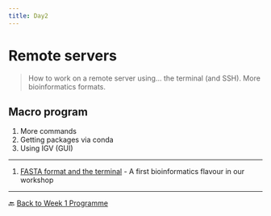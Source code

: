 ```yaml
---
title: Day2
---
```


# Remote servers

> How to work on a remote server using... the terminal (and SSH). More bioinformatics formats.


## Macro program

1. More commands
2. Getting packages via conda
3. Using IGV (GUI)

--- 

1. [FASTA format and the terminal](https://telatin.github.io/microbiome-bioinformatics/Bash-fasta/) - A first bioinformatics flavour in our workshop

---

:back: [Back to Week 1 Programme]({{site.baseurl}}/modules/linux/programme/)
